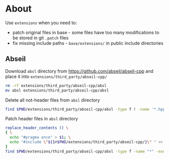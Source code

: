 # About

Use `extensions` when you need to:
* patch original files in base - some files have too many modifications to be stored in git `.patch` files
* fix missing include paths - `base/extensions/` in public include directories

## Abseil

Download `absl` directory from https://github.com/abseil/abseil-cpp and place it into `extensions/third_party/abseil-cpp/`

```bash
rm -rf extensions/third_party/abseil-cpp/absl
mv absl extensions/third_party/abseil-cpp/absl
```

Delete all not-header files from `absl` directory

```bash
find $PWD/extensions/third_party/abseil-cpp/absl -type f ! -name '*.hpp' ! -name '*.h' ! -name '*.inc' -delete
```

Patch header files in `absl` directory

```bash
replace_header_contents () \
{ \
  echo "#pragma once" > $1; \
  echo "#include \"${1#$PWD/extensions/third_party/abseil-cpp/}\" " >> $1 ; \
}
find $PWD/extensions/third_party/abseil-cpp/absl -type f -name "*" -exec bash -c 'replace_header_contents "$0"' {} \;
```

